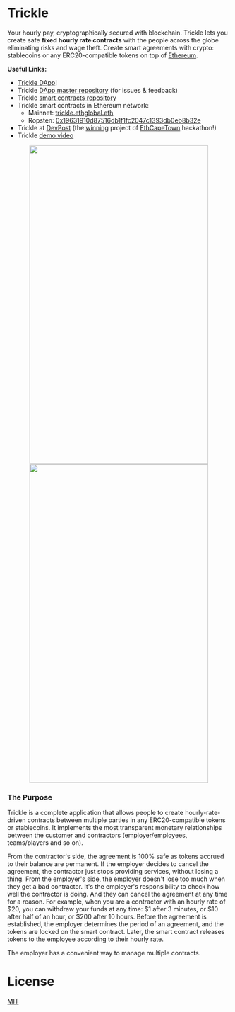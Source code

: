 # Trickle

Your hourly pay, cryptographically secured with blockchain. Trickle lets you create safe **fixed hourly rate contracts** with the people across the globe eliminating risks and wage theft. Create smart agreements with crypto: stablecoins or any ERC20-compatible tokens on top of [Ethereum](https://www.ethereum.org/).

**Useful Links:**

+ [Trickle DApp](https://zitros.github.io/trickle-dapp/)!
+ Trickle [DApp master repository](https://github.com/dreamteam-gg/trickle-dapp/) (for issues & feedback)
+ Trickle [smart contracts repository](https://github.com/dreamteam-gg/trickle-smart-contracts)
+ Trickle smart contracts in Ethereum network:
   + Mainnet: [trickle.ethglobal.eth](https://etherscan.io/address/trickle.ethglobal.eth)
   + Ropsten: [0x19631910d87516db1f1fc2047c1393db0eb8b32e](https://ropsten.etherscan.io/address/0x19631910d87516db1f1fc2047c1393db0eb8b32e)
+ Trickle at [DevPost](https://devpost.com/software/trickle) (the [winning](https://medium.com/the-ethereum-name-service/trickle-dtok-and-more-meet-the-ens-winners-at-ethcapetown-ebf160bd9e78) project of [EthCapeTown](https://ethcapetown.com/) hackathon!)
+ Trickle [demo video](https://www.youtube.com/watch?v=6jz8Vux31BQ)

<p align="center">
  <img width="405" height="720" src="https://user-images.githubusercontent.com/4989256/56658512-78914700-66a3-11e9-85a0-cd2d906d42ff.png">
<img width="405" height="720" src="https://user-images.githubusercontent.com/4989256/56658652-d6259380-66a3-11e9-83c5-df55a5262568.png">
</p>

### The Purpose

Trickle is a complete application that allows people to create hourly-rate-driven contracts between multiple parties in any ERC20-compatible tokens or stablecoins. It implements the most transparent monetary relationships between the customer and contractors (employer/employees, teams/players and so on).

From the contractor's side, the agreement is 100% safe as tokens accrued to their balance are permanent. If the employer decides to cancel the agreement, the contractor just stops providing services, without losing a thing.
From the employer's side, the employer doesn't lose too much when they get a bad contractor. It's the employer's responsibility to check how well the contractor is doing. And they can cancel the agreement at any time for a reason.
For example, when you are a contractor with an hourly rate of $20, you can withdraw your funds at any time: $1 after 3 minutes, or $10 after half of an hour, or $200 after 10 hours. Before the agreement is established, the employer determines the period of an agreement, and the tokens are locked on the smart contract. Later, the smart contract releases tokens to the employee according to their hourly rate.

The employer has a convenient way to manage multiple contracts.

# License

[MIT](LICENSE)
